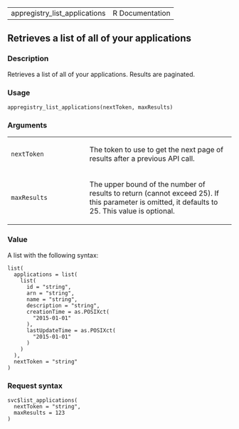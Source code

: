 <table style="width: 100%;">
<tbody>
<tr class="odd">
<td>appregistry_list_applications</td>
<td style="text-align: right;">R Documentation</td>
</tr>
</tbody>
</table>

## Retrieves a list of all of your applications

### Description

Retrieves a list of all of your applications. Results are paginated.

### Usage

    appregistry_list_applications(nextToken, maxResults)

### Arguments

<table>
<colgroup>
<col style="width: 35%" />
<col style="width: 65%" />
</colgroup>
<tbody>
<tr class="odd">
<td><code
id="appregistry_list_applications_:_nextToken">nextToken</code></td>
<td><p>The token to use to get the next page of results after a previous
API call.</p></td>
</tr>
<tr class="even">
<td><code
id="appregistry_list_applications_:_maxResults">maxResults</code></td>
<td><p>The upper bound of the number of results to return (cannot exceed
25). If this parameter is omitted, it defaults to 25. This value is
optional.</p></td>
</tr>
</tbody>
</table>

### Value

A list with the following syntax:

    list(
      applications = list(
        list(
          id = "string",
          arn = "string",
          name = "string",
          description = "string",
          creationTime = as.POSIXct(
            "2015-01-01"
          ),
          lastUpdateTime = as.POSIXct(
            "2015-01-01"
          )
        )
      ),
      nextToken = "string"
    )

### Request syntax

    svc$list_applications(
      nextToken = "string",
      maxResults = 123
    )
